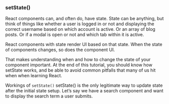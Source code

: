 ### setState()

React components can, and often do, have state. State can be anything, but think of things like whether a user is logged in or not and displaying the correct username based on which account is active. Or an array of blog posts. Or if a modal is open or not and which tab within it is active.

React components with state render UI based on that state. When the state of components changes, so does the component UI.

That makes understanding when and how to change the state of your component important. At the end of this tutorial, you should know how setState works, and be able to avoid common pitfalls that many of us hit when when learning React.


Workings of `setState()`
setState() is the only legitimate way to update state after the initial state setup. Let’s say we have a search component and want to display the search term a user submits.

